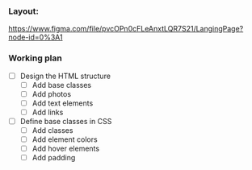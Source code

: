 ### Layout: 
https://www.figma.com/file/pvcOPn0cFLeAnxtLQR7S21/LangingPage?node-id=0%3A1

### Working plan

- [ ] Design the HTML structure
    - [ ] Add base classes
    - [ ] Add photos
    - [ ] Add text elements
    - [ ] Add links

- [ ] Define base classes in CSS
    - [ ] Add classes
    - [ ] Add element colors
    - [ ] Add hover elements
    - [ ] Add padding
